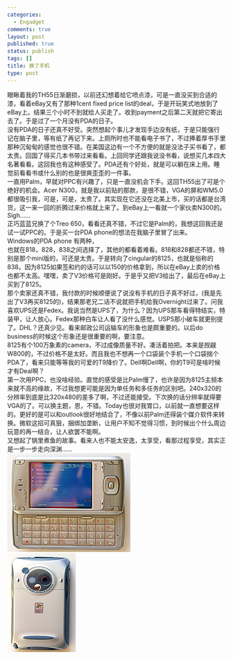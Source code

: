 ```yaml
--- 
categories: 
  - Engadget
comments: true
layout: post
published: true
status: publish
tags: []
title: 换了手机
type: post
---
```

<div id="msgcns!5F971C000415D85F!428" class="bvMsg">
<div>眼瞅着我的TH55日渐磨损，以前还幻想着给它喷点漆，可是一直没买到合适的漆，看着eBay又有了那种1cent fixed price list的deal，于是开玩笑式地放到了eBay上。结果三个小时不到就给人买走了。收到payment之后第二天就把它寄出去了。于是过了一个月没有PDA的日子。<br>没有PDA的日子还真不好受。突然想起个事儿才发现手边没有纸，于是只能强行记在脑子里，等有纸了再记下来。上厕所时也不能看电子书了，不过捧着厚书手里那种沉甸甸的感觉也很不错。在美国这边有一个不方便的就是没法子买书看了，都太贵。回国了得买几本书带过来看看。上回同学还跟我说没书看，说想买几本四大名著看看。这回我也有这种感受了。PDA还有个好处，就是可以躺在床上用。睡觉前看看书或什么别的也是很爽歪歪的一件事。<br>一直用Palm，早就对PPC有兴趣了，只是一直没机会下手。这回TH55出了可是个绝好的机会。Acer N300，就是我以前贴的那款，是很不错，VGA的屏和WM5.0都很吸引我，可是，可是，太贵了。其实现在它还没在北美上市，买的话都是台湾货，这一来一回的折腾过来价格就上来了。到eBay上一看就一个家伙卖N300的。Sigh......<br>正巧蓝蓝兄换了个Treo 650，看看还真不错，不过它是Palm的，我想这回我还是试一试PPC的。于是买一台PDA phone的想法在我脑子里冒了出来。<br>Windows的PDA phone 有两种，<br>也就在818，828，838之间选择了，其他的都看着难看。818和828都还不错，特别是那个mini版的，可还是太贵。于是转向了cingular的8125，也就是俗称的838。因为8125如果签和约的话可以以150的价格拿到，所以在eBay上卖的价格也都不太高。嘿嘿，卖了V3价格可是刚好。于是乎又把V3给出了，最后在eBay上买到了8125。<br>那个卖家还真不错，我付款的时候顺便说了说没有手机的日子真不好过，(我是先出了V3再买8125的)，结果那老兄二话不说就把手机给我Overnight过来了。问我喜欢UPS还是Fedex。我说当然是UPS了，为什么？因为UPS那车看得特结实，特装甲，让人放心。Fedex那种白车让人看了没什么感觉。USPS那小破车就更别提了。DHL？还真少见。看来邮政公司运输车的形象也是颇重要的。以后do business的时候这个形象还是很重要的啊，要注意。<br>8125有个100万象素的camera，不过成像质量不好。凑活着拍把。本来是觊觎W800的，不过价格不是太好。而且我也不想再一个口袋装个手机一个口袋揣个PDA了，看来只能等等我的可爱的T9降价了。Dell啊Dell啊，你的T9可是啥时候才有Deal啊？<br>第一次用PPC，也没啥经验。直觉的感受是比Palm慢了，也许是因为8125主频本来就不高的缘故，不过我想更可能是因为单任务和多任务的区别吧。240x320的分辨率到底是比320x480的差多了啊，不过还能接受。下次换的话分辨率就得要VGA的了。可以换主题，恩，不错。Today也很对我胃口，以前就一直想要这样的。更好的是可以和outlook很好地结合了，不像以前Palm还得装个媒介软件来转换。微软这招可真狠，捆绑加垄断，让用户不知不觉得习惯，到时候出个什么周边玩意的再一结合，让人欲罢不能啊。<br>又想起了锅里煮鱼的故事。看来人也不能太安逸，太享受，看那过程享受，其实正是一步一步走向深渊......</div>
<div>
<img style="width:284px;height:228px;" src="/images/blog/2006-06-10-huan-liao-shou-ji-0.jpg" border="0">
</div>
<div>
<img style="width:158px;height:228px;" src="/images/blog/2006-06-10-huan-liao-shou-ji-1.jpg" border="0">
</div>
</div>

